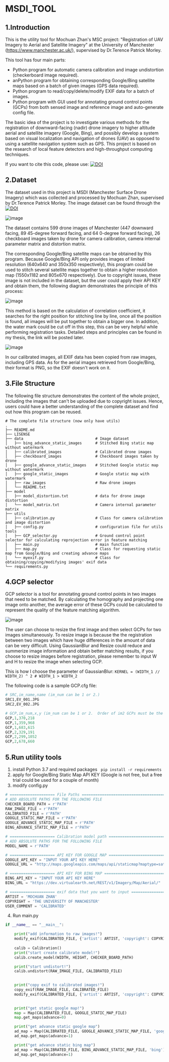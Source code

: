 # MSDI_TOOL

## 1.Introduction

This is the utility tool for Mochuan Zhan's MSC project: "Registration of UAV Imagery to Aerial and Satellite Imagery" at the University of Manchester (https://www.manchester.ac.uk/), supervised by Dr.Terence Patrick Morley.  

This tool has four main parts:
* Python program for automatic camera calibration and image undistortion (checkerboard image required).
* anPython program for obtaining corresponding Google/Bing satellite maps based on a batch of given images (GPS data required).
* Python program to read/copy/delete/modify EXIF data for a batch of images.
* Python program with GUI used for annotating ground control points (GCPs) from both sensed image and reference image and auto-generate config file.

The basic idea of the project is to investigate various methods for the registration of downward-facing (nadir) drone imagery to higher altitude aerial and satellite imagery (Google, Bing), and possibly develop a system based on visual localization and navigation of drones (UAV) as opposed to using a satellite navigation system such as GPS. This project is based on the research of local feature detectors and high-throughput computing techniques.

If you want to cite this code, please use: [![DOI](https://zenodo.org/badge/514431655.svg)](https://zenodo.org/badge/latestdoi/514431655)


## 2.Dataset 
The dataset used in this project is MSDI (Manchester Surface Drone Imagery) which was collected and processed by Mochuan Zhan, supervised by Dr.Terence Patrick Morley.
The image dataset can be found through the [![DOI](https://zenodo.org/badge/DOI/10.5281/zenodo.6977602.svg)](https://doi.org/10.5281/zenodo.6977602)

![image](read_img/sample.jpg)

The dataset contains 599 drone images of Manchester (447 downward facing, 89 45-degree forward facing, and 64 0-degree forward facing), 26 checkboard images taken by drone for camera calibration, camera internal parameter matrix and distortion matrix. 

The corresponding Google/Bing satellite maps can be obtained by this program. Because Google/Bing API only provides images of limited resolution (640x640 and 350x350 respectively), this program could be used to stitch several satellite maps together to obtain a higher resolution map (1550x1182 and 805x670 respectively). Due to copyright issues, these image is not included in the dataset, but the user could apply their API KEY and obtain them, the following diagram demonstrates the principle of this process:

![image](read_img/stitching.jpg)

This method is based on the calculation of correlation coefficient, it searches for the right position for stitching line by line, once all the position is found, all images will be put together to obtain a bigger one. In addition, the water mark could be cut off in this step, this can be very helpful while performing registration tasks. Detailed steps and principles can be found in my thesis, the link will be posted later.

![image](read_img/GPS.jpg)

In our calibrated images, all EXIF data has been copied from raw images, including GPS data. As for the aerial images retrieved from Google/Bing, their format is PNG, so the EXIF doesn't work on it.


 
## 3.File Structure
The following file structure demonstrates the content of the whole project, including the images that can't be uploaded due to copyright issues. Hence, users could have a better understanding of the complete dataset and find out how this program can be reused.
```
# The complete file structure (now only have utils)
.
├── README.md
├── LISENSE
├── data                                # Image dataset 
│   ├── bing_advance_static_images      # Stitched Bing static map without watermark
│   ├── calibrated_images               # Calibrated drone images
│   ├── checkboard_images               # Checkboard images taken by drone
│   ├── google_advance_static_images    # Stitched Google static map without watermark
│   ├── google_static_images            # Google static map with watermark
│   ├── raw_images                      # Raw drone images
│   └── README.txt                      
├── model
│   ├── model_distortion.txt            # data for drone image distortion
│   └── model_matrix.txt                # Camera internal parameter matrix 
├── utils
│   ├── calibration.py                  # Class for camera calibration and image distortion
│   ├── config.py                       # configuration file for utils tools
│   ├── GCP_selector.py                 # Ground control point selector for calculating reprojection error in feature matching
│   ├── main.py                         # main function
│   ├── map.py                          # Class for requesting static map from Google/Bing and creating advance maps
│   └── myexif.py                       # Class for obtaining/copying/modifying images' exif data
└── requirements.py

```

## 4.GCP selector 
GCP selector is a tool for annotating ground control points in two images that need to be matched. By calculating the homography and projecting one image onto another, the average error of these GCPs could be calculated to represent the quality of the feature matching algorithm.

![image](read_img/gcp_selector.jpg)

The user can choose to resize the first image and then select GCPs for two images simultaneously. To resize image is because the the registration between two images which have huge differences in the amount of data can be very difficult. Using GaussianBlur and Resize could reduce and summerize image information and obtain better matching results, if you choose to resize images before registration, please remember to input W and H to resize the image when selecting GCP.

This is how I choose the parameter of GaussianBlur: `KERNEL = (WIDTH_1 // WIDTH_2) ^ 2 # WIDTH_1 > WIDTH_2`

The following code is a sample GCP.cfg file:

```python
# SRC,im_name,name (im_num can be 1 or 2.)
SRC1,EV_001.JPG
SRC2,EV_002.JPG

# GCP,im_num,x,y (im_num can be 1 or 2.  Order of im2 GCPs must be the same as those for im1.)
GCP,1,370,218
GCP,1,359,968
GCP,1,683,615
GCP,2,329,191
GCP,2,299,1052
GCP,2,678,660
```

## 5.Run utility tools
1. install Python 3.7 and required packages ` pip install -r requirements`
2. apply for Google/Bing Static Map API KEY (Google is not free, but a free trial could be used for a couple of month)
3. modify config.py
```python
# ==================== File Paths =================================================
# ADD ABSOLUTE PATHS FOR THE FOLLOWING FILE
CHECKER_BOARD_PATH = r'PATH'
RAW_IMAGE_FILE = r'PATH'
CALIBRATED_FILE = r'PATH'
GOOGLE_STATIC_MAP_FILE = r'PATH'
GOOGLE_ADVANCE_STATIC_MAP_FILE = r'PATH'
BING_ADVANCE_STATIC_MAP_FILE = r'PATH'

# ==================== Calibration model path =====================================
# ADD ABSOLUTE PATHS FOR THE FOLLOWING FILE
MODEL_NAME = r'PATH'

# ==================== API KEY FOR GOOGLE MAP =====================================
GOOGLE_API_KEY = "INPUT YOUR API KEY HERE"
GOOGLE_URL = "http://maps.googleapis.com/maps/api/staticmap?maptype=satellite"

# ==================== API KEY FOR BING MAP =======================================
BING_API_KEY = "INPUT YOUR API KEY HERE"
BING_URL = "https://dev.virtualearth.net/REST/v1/Imagery/Map/Aerial/"

# ==================== exif data that you want to input ===========================
ARTIST = 'MOCHUAN ZHAN'
COPYRIGHT = 'THE UNIVERSITY OF MANCHESTER'
USER_COMMENT = 'CALIBRATED'

```
4. Run main.py
```python
if __name__ == "__main__":

    print("add information to raw images!")
    modify_exif(CALIBRATED_FILE, {'artist': ARTIST, 'copyright': COPYRIGHT, 'user_comment': 'RAW IMAGE'})
    
    calib = Calibration()
    print("start create calibrate model!")
    calib.create_model(WIDTH, HEIGHT, CHECKER_BOARD_PATH) 

    print("start undistort!")
    calib.undistort(RAW_IMAGE_FILE, CALIBRATED_FILE)

    
    print("copy exif to calibrated images!")
    copy_exif(RAW_IMAGE_FILE, CALIBRATED_FILE)
    modify_exif(CALIBRATED_FILE, {'artist': ARTIST, 'copyright': COPYRIGHT, 'user_comment': USER_COMMENT})
    

    print("get static google map!")
    map = Map(CALIBRATED_FILE, GOOGLE_STATIC_MAP_FILE)
    map.get_maps(advance=0)

    print("get advance static google map")
    ad_map = Map(CALIBRATED_FILE, GOOGLE_ADVANCE_STATIC_MAP_FILE, 'google')
    ad_map.get_maps(advance=1)

    print("get advance static bing map")
    ad_map = Map(CALIBRATED_FILE, BING_ADVANCE_STATIC_MAP_FILE, 'bing')
    ad_map.get_maps(advance=1)
```


